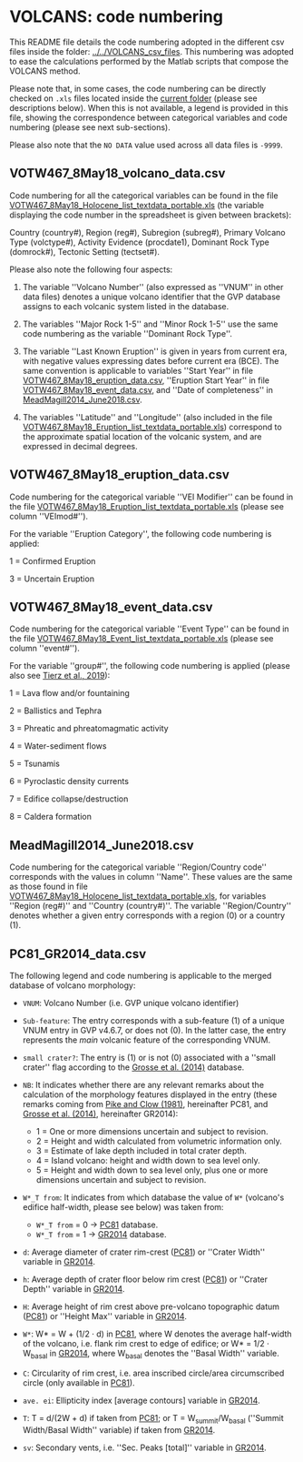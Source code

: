 # VOLCANS: code numbering

This README file details the code numbering adopted in the different csv files inside the folder:
[../../VOLCANS_csv_files](https://github.com/BritishGeologicalSurvey/pyvolcans/tree/matlab-scripts/pyvolcans/VOLCANS_csv_files).
This numbering was adopted to ease the calculations performed by the Matlab scripts that compose the VOLCANS method.

Please note that, in some cases, the code numbering can be directly checked on `.xls` files located inside
the [current folder](https://github.com/BritishGeologicalSurvey/pyvolcans/tree/matlab-scripts/pyvolcans/VOLCANS_csv_files/VOLCANS_code_numbers) (please see descriptions below). When this is not available, a legend is provided in this file, showing the correspondence between categorical variables and code numbering (please see next sub-sections).

Please also note that the `NO DATA` value used across all data files is `-9999`.

## VOTW467_8May18_volcano_data.csv

Code numbering for all the categorical variables can be found in the file [VOTW467_8May18_Holocene_list_textdata_portable.xls](https://github.com/BritishGeologicalSurvey/pyvolcans/blob/matlab-scripts/pyvolcans/VOLCANS_csv_files/VOLCANS_code_numbers/VOTW467_8May18_Holocene_list_textdata_portable.xls)
(the variable displaying the code number in the spreadsheet is given between brackets):

Country (country#), Region (reg#), Subregion (subreg#), Primary Volcano Type (volctype#), Activity Evidence (procdate1),
Dominant Rock Type (domrock#), Tectonic Setting (tectset#).

Please also note the following four aspects:

1. The variable ''Volcano Number'' (also expressed as ''VNUM'' in other data files) denotes a unique volcano identifier that
the GVP database assigns to each volcanic system listed in the database.

2. The variables ''Major Rock 1-5'' and ''Minor Rock 1-5'' use the same code numbering as the variable ''Dominant Rock Type''.

3. The variable ''Last Known Eruption'' is given in years from current era, with negative values expressing dates before
current era (BCE). The same convention is applicable to variables ''Start Year'' in file [VOTW467_8May18_eruption_data.csv](https://github.com/BritishGeologicalSurvey/pyvolcans/blob/matlab-scripts/pyvolcans/VOLCANS_csv_files/VOTW467_8May18_eruption_data.csv),
''Eruption Start Year'' in file [VOTW467_8May18_event_data.csv](https://github.com/BritishGeologicalSurvey/pyvolcans/blob/matlab-scripts/pyvolcans/VOLCANS_csv_files/VOTW467_8May18_event_data.csv), and ''Date of completeness'' in [MeadMagill2014_June2018.csv](https://github.com/BritishGeologicalSurvey/pyvolcans/blob/matlab-scripts/pyvolcans/VOLCANS_csv_files/MeadMagill2014_June2018.csv).

4. The variables ''Latitude'' and ''Longitude'' (also included in the file [VOTW467_8May18_Eruption_list_textdata_portable.xls](https://github.com/BritishGeologicalSurvey/pyvolcans/blob/matlab-scripts/pyvolcans/VOLCANS_csv_files/VOLCANS_code_numbers/VOTW467_8May18_Eruption_list_textdata_portable.xls))
correspond to the approximate spatial location of the volcanic system, and are expressed in decimal degrees.

## VOTW467_8May18_eruption_data.csv

Code numbering for the categorical variable ''VEI Modifier'' can be found in the file [VOTW467_8May18_Eruption_list_textdata_portable.xls](https://github.com/BritishGeologicalSurvey/pyvolcans/blob/matlab-scripts/pyvolcans/VOLCANS_csv_files/VOLCANS_code_numbers/VOTW467_8May18_Eruption_list_textdata_portable.xls)
(please see column ''VEImod#'').

For the variable ''Eruption Category'', the following code numbering is applied:

1 = Confirmed Eruption

3 = Uncertain Eruption 

## VOTW467_8May18_event_data.csv

Code numbering for the categorical variable ''Event Type'' can be found in the file [VOTW467_8May18_Event_list_textdata_portable.xls](https://github.com/BritishGeologicalSurvey/pyvolcans/blob/matlab-scripts/pyvolcans/VOLCANS_csv_files/VOLCANS_code_numbers/VOTW467_8May18_Event_list_textdata_portable.xls)
(please see column ''event#'').

For the variable ''group#'', the following code numbering is applied (please also see [Tierz et al., 2019](https://doi.org/10.1007/s00445-019-1336-3)):

1 = Lava flow and/or fountaining

2 = Ballistics and Tephra

3 = Phreatic and phreatomagmatic activity 

4 = Water-sediment flows

5 = Tsunamis

6 = Pyroclastic density currents

7 = Edifice collapse/destruction

8 = Caldera formation

## MeadMagill2014_June2018.csv

Code numbering for the categorical variable ''Region/Country code'' corresponds with the values in column ''Name''.
These values are the same as those found in file [VOTW467_8May18_Holocene_list_textdata_portable.xls](https://github.com/BritishGeologicalSurvey/pyvolcans/blob/matlab-scripts/pyvolcans/VOLCANS_csv_files/VOLCANS_code_numbers/VOTW467_8May18_Holocene_list_textdata_portable.xls), for variables
''Region (reg#)'' and ''Country (country#)''. The variable ''Region/Country'' denotes whether a given entry corresponds
with a region (0) or a country (1).

## PC81_GR2014_data.csv

The following legend and code numbering is applicable to the merged database of volcano morphology:

- `VNUM`: Volcano Number (i.e. GVP unique volcano identifier)

- `Sub-feature`: The entry corresponds with a sub-feature (1) of a unique VNUM entry in GVP v4.6.7, or does not (0). In the latter case, the entry represents the _main_ volcanic feature of the corresponding VNUM.

- `small crater?`: The entry is (1) or is not (0) associated with a ''small crater'' flag according to the [Grosse et al. (2014)](https://doi.org/10.1007/s00445-013-0784-4) database.

- `NB`: It indicates whether there are any relevant remarks about the calculation of the morphology features displayed in the entry (these remarks coming from [Pike and Clow (1981)](https://www.researchgate.net/publication/259487495_Revised_classification_of_terrestrial_volcanoes_and_catalog_of_topographic_dimensions_with_new_results_on_edifice_volume), hereinafter PC81, and [Grosse et al. (2014)](https://doi.org/10.1007/s00445-013-0784-4), hereinafter GR2014):
    
    * 1	= One or more dimensions uncertain and subject to revision.
    * 2 = Height and width calculated from volumetric information only.
    * 3 = Estimate of lake depth included in total crater depth.
    * 4 = Island volcano: height and width down to sea level only.
    * 5 = Height and width down to sea level only, plus one or more dimensions uncertain and subject to revision.

- `W*_T from`: It indicates from which database the value of `W*` (volcano's edifice half-width, please see below) was taken from:

    * `W*_T from` = 0 &rarr; [PC81](https://www.researchgate.net/publication/259487495_Revised_classification_of_terrestrial_volcanoes_and_catalog_of_topographic_dimensions_with_new_results_on_edifice_volume) database.
    * `W*_T from` = 1 &rarr; [GR2014](https://doi.org/10.1007/s00445-013-0784-4) database.

- `d`: Average diameter of crater rim-crest ([PC81](https://www.researchgate.net/publication/259487495_Revised_classification_of_terrestrial_volcanoes_and_catalog_of_topographic_dimensions_with_new_results_on_edifice_volume)) or ''Crater Width'' variable in [GR2014](https://doi.org/10.1007/s00445-013-0784-4).

- `h`: Average depth of crater floor below rim crest ([PC81](https://www.researchgate.net/publication/259487495_Revised_classification_of_terrestrial_volcanoes_and_catalog_of_topographic_dimensions_with_new_results_on_edifice_volume)) or ''Crater Depth'' variable in [GR2014](https://doi.org/10.1007/s00445-013-0784-4).

- `H`: Average height of rim crest above pre-volcano topographic datum ([PC81](https://www.researchgate.net/publication/259487495_Revised_classification_of_terrestrial_volcanoes_and_catalog_of_topographic_dimensions_with_new_results_on_edifice_volume)) or ''Height Max'' variable in [GR2014](https://doi.org/10.1007/s00445-013-0784-4).

- `W*`:	W\* = W + (1/2 · d) in [PC81](https://www.researchgate.net/publication/259487495_Revised_classification_of_terrestrial_volcanoes_and_catalog_of_topographic_dimensions_with_new_results_on_edifice_volume), where W denotes the average half-width of the volcano, i.e. flank rim crest to edge of edifice; or W\* = 1/2 · W<sub>basal</sub> in [GR2014](https://doi.org/10.1007/s00445-013-0784-4), where W<sub>basal</sub> denotes the ''Basal Width'' variable.

- `C`: Circularity of rim crest, i.e. area inscribed circle/area circumscribed circle (only available in [PC81](https://www.researchgate.net/publication/259487495_Revised_classification_of_terrestrial_volcanoes_and_catalog_of_topographic_dimensions_with_new_results_on_edifice_volume)).

- `ave. ei`: Ellipticity index [average contours] variable in [GR2014](https://doi.org/10.1007/s00445-013-0784-4).

- `T`: T = d/(2W + d) if taken from [PC81](https://www.researchgate.net/publication/259487495_Revised_classification_of_terrestrial_volcanoes_and_catalog_of_topographic_dimensions_with_new_results_on_edifice_volume); or T = W<sub>summit</sub>/W<sub>basal</sub> (''Summit Width/Basal Width'' variable) if taken from [GR2014](https://doi.org/10.1007/s00445-013-0784-4).

- `sv`: Secondary vents, i.e. ''Sec. Peaks [total]'' variable in [GR2014](https://doi.org/10.1007/s00445-013-0784-4).
